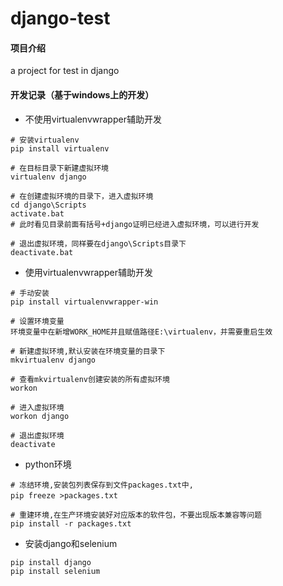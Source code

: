# django-test

#### 项目介绍
a project for test in django 

#### 开发记录（基于windows上的开发）
* 不使用virtualenvwrapper辅助开发
```
# 安装virtualenv
pip install virtualenv

# 在目标目录下新建虚拟环境
virtualenv django

# 在创建虚拟环境的目录下，进入虚拟环境
cd django\Scripts
activate.bat
# 此时看见目录前面有括号+django证明已经进入虚拟环境，可以进行开发

# 退出虚拟环境，同样要在django\Scripts目录下
deactivate.bat
```
* 使用virtualenvwrapper辅助开发
```
# 手动安装
pip install virtualenvwrapper-win

# 设置环境变量
环境变量中在新增WORK_HOME并且赋值路径E:\virtualenv，并需要重启生效

# 新建虚拟环境,默认安装在环境变量的目录下
mkvirtualenv django

# 查看mkvirtualenv创建安装的所有虚拟环境
workon

# 进入虚拟环境
workon django

# 退出虚拟环境
deactivate
```
* python环境
```
# 冻结环境,安装包列表保存到文件packages.txt中,
pip freeze >packages.txt　　

# 重建环境,在生产环境安装好对应版本的软件包，不要出现版本兼容等问题
pip install -r packages.txt
```
* 安装django和selenium
```
pip install django
pip install selenium
```
